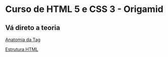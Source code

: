 # Curso de HTML 5 e CSS 3 - Origamid

## Vá direto a teoria

[Anatomia da Tag](https://github.com/FabioMonsores/html-css-origamid/blob/main/html-css-basico/tag.md)

[Estrutura HTML](https://github.com/FabioMonsores/html-css-origamid/blob/main/html-css-basico/estrutura-html.md)
